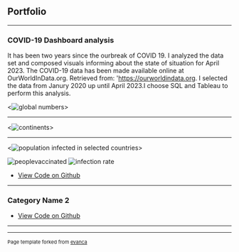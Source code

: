 ## Portfolio

---

### COVID-19 Dashboard analysis
It has been two years since the ourbreak of COVID 19. I analyzed the data set and composed visuals informing about the state of situation for April 2023. 
The COVID-19 data has been made available online at OurWorldInData.org. Retrieved from: 'https://ourworldindata.org. I selected the data from Janury 2020 up until April 2023.I choose SQL and Tableau to perform this analysis. 

[](/sample_page)
<![global numbers](https://user-images.githubusercontent.com/131153418/232831010-c2823949-6583-433a-9adf-4d0f5a5390ff.png)>

---
[](/pdf/sample_presentation.pdf)
<![continents](https://user-images.githubusercontent.com/131153418/232831099-de2dd7d5-3866-46a6-9ab4-8280324a3c11.png)>

---
[](http://example.com/)
<![population infected in selected countries](https://user-images.githubusercontent.com/131153418/232831026-0c2d25ab-e0e5-4ce8-916d-90890ab23809.png)>

![peoplevaccinated](https://user-images.githubusercontent.com/131153418/232831055-63a969e7-2fc5-4613-ac7f-58a0c2649f81.png)
![infection rate](https://user-images.githubusercontent.com/131153418/232831087-a2ea2dc9-e336-4cce-93f6-6f28c9c2b9f2.png)

- [View Code on Github](https://github.com/mierzynskiwojciech/mierzynskiwojciech.github.io/blob/master/SQLQuery1.sql)

---

### Category Name 2

- [View Code on Github](https://github.com/mierzynskiwojciech/mierzynskiwojciech.github.io/blob/master/SQLQuery1.sql)


---






---
<p style="font-size:11px">Page template forked from <a href="https://github.com/evanca/quick-portfolio">evanca</a></p>
<!-- Remove above link if you don't want to attibute -->

